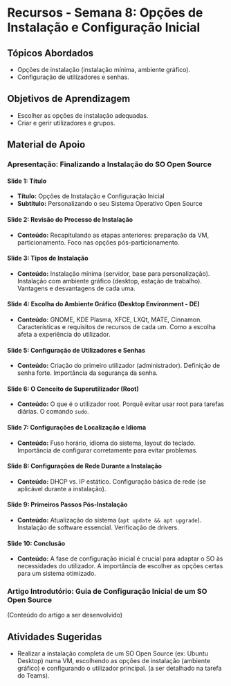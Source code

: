 # Recursos - Semana 8: Opções de Instalação e Configuração Inicial

## Tópicos Abordados
*   Opções de instalação (instalação mínima, ambiente gráfico).
*   Configuração de utilizadores e senhas.

## Objetivos de Aprendizagem
*   Escolher as opções de instalação adequadas.
*   Criar e gerir utilizadores e grupos.

## Material de Apoio

### Apresentação: Finalizando a Instalação do SO Open Source

#### Slide 1: Título
*   **Título:** Opções de Instalação e Configuração Inicial
*   **Subtítulo:** Personalizando o seu Sistema Operativo Open Source

#### Slide 2: Revisão do Processo de Instalação
*   **Conteúdo:** Recapitulando as etapas anteriores: preparação da VM, particionamento. Foco nas opções pós-particionamento.

#### Slide 3: Tipos de Instalação
*   **Conteúdo:** Instalação mínima (servidor, base para personalização). Instalação com ambiente gráfico (desktop, estação de trabalho). Vantagens e desvantagens de cada uma.

#### Slide 4: Escolha do Ambiente Gráfico (Desktop Environment - DE)
*   **Conteúdo:** GNOME, KDE Plasma, XFCE, LXQt, MATE, Cinnamon. Características e requisitos de recursos de cada um. Como a escolha afeta a experiência do utilizador.

#### Slide 5: Configuração de Utilizadores e Senhas
*   **Conteúdo:** Criação do primeiro utilizador (administrador). Definição de senha forte. Importância da segurança da senha.

#### Slide 6: O Conceito de Superutilizador (Root)
*   **Conteúdo:** O que é o utilizador root. Porquê evitar usar root para tarefas diárias. O comando `sudo`.

#### Slide 7: Configurações de Localização e Idioma
*   **Conteúdo:** Fuso horário, idioma do sistema, layout do teclado. Importância de configurar corretamente para evitar problemas.

#### Slide 8: Configurações de Rede Durante a Instalação
*   **Conteúdo:** DHCP vs. IP estático. Configuração básica de rede (se aplicável durante a instalação).

#### Slide 9: Primeiros Passos Pós-Instalação
*   **Conteúdo:** Atualização do sistema (`apt update && apt upgrade`). Instalação de software essencial. Verificação de drivers.

#### Slide 10: Conclusão
*   **Conteúdo:** A fase de configuração inicial é crucial para adaptar o SO às necessidades do utilizador. A importância de escolher as opções certas para um sistema otimizado.

### Artigo Introdutório: Guia de Configuração Inicial de um SO Open Source

(Conteúdo do artigo a ser desenvolvido)

## Atividades Sugeridas
*   Realizar a instalação completa de um SO Open Source (ex: Ubuntu Desktop) numa VM, escolhendo as opções de instalação (ambiente gráfico) e configurando o utilizador principal. (a ser detalhado na tarefa do Teams).

